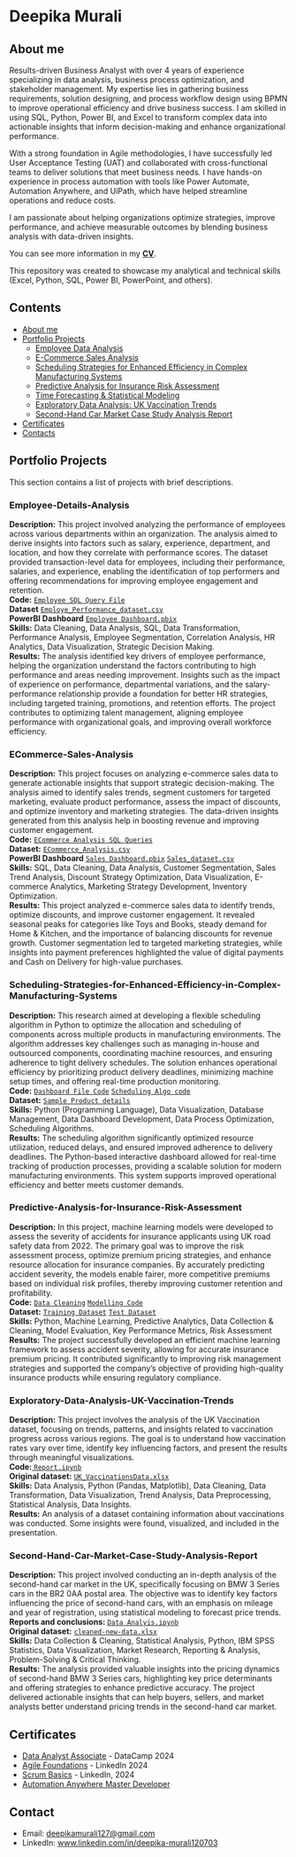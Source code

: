 # Deepika Murali
## About me
Results-driven Business Analyst with over 4 years of experience specializing in data analysis, business process optimization, and stakeholder management. My expertise lies in gathering business requirements, solution designing, and process workflow design using BPMN to improve operational efficiency and drive business success. I am skilled in using SQL, Python, Power BI, and Excel to transform complex data into actionable insights that inform decision-making and enhance organizational performance.<br>

With a strong foundation in Agile methodologies, I have successfully led User Acceptance Testing (UAT) and collaborated with cross-functional teams to deliver solutions that meet business needs. I have hands-on experience in process automation with tools like Power Automate, Automation Anywhere, and UiPath, which have helped streamline operations and reduce costs.<br>

I am passionate about helping organizations optimize strategies, improve performance, and achieve measurable outcomes by blending business analysis with data-driven insights.<br>

You can see more information in my [**CV**](https://github.com/Deepikamurali07/Main/blob/main/CV_Deepika%20Murali.pdf).

This repository was created to showcase my analytical and technical skills (Excel, Python, SQL, Power BI, PowerPoint, and others).
## Contents
* [About me](#about-me)
* [Portfolio Projects](#portfolio-projects)
  - [Employee Data Analysis](#Employee-Details-Analysis)
  - [E-Commerce Sales Analysis](#ECommerce-Sales-Analysis)
  - [Scheduling Strategies for Enhanced Efficiency in Complex Manufacturing Systems](#Scheduling-Strategies-for-Enhanced-Efficiency-in-Complex-Manufacturing-Systems) 
  - [Predictive Analysis for Insurance Risk Assessment](#Predictive-Analysis-for-Insurance-Risk-Assessment)
  - [Time Forecasting & Statistical Modeling](#Time-Forecasting-&-Statistical-Modeling)
  - [Exploratory Data Analysis: UK Vaccination Trends](#Exploratory-Data-Analysis-UK-Vaccination-Trends)
  - [Second-Hand Car Market Case Study Analysis Report](#Second-Hand-Car-Market-Case-Study-Analysis-Report)
* [Certificates](#certificates)
* [Contacts](#contacts)
## Portfolio Projects
This section contains a list of projects with brief descriptions.
### Employee-Details-Analysis
**Description:** This project involved analyzing the performance of employees across various departments within an organization. The analysis aimed to derive insights into factors such as salary, experience, department, and location, and how they correlate with performance scores. The dataset provided transaction-level data for employees, including their performance, salaries, and experience, enabling the identification of top performers and offering recommendations for improving employee engagement and retention.<br>
**Code:** <a href = "https://github.com/Deepikamurali07/Main/blob/main/SQL/Employee%20Data%20Analysis/SQLQuery_Emp.sql">
  <code>Employee SQL Query File</code></a><br>
**Dataset** <a href = "https://github.com/Deepikamurali07/Main/blob/main/SQL/Employee%20Data%20Analysis/Employe_Performance_dataset.csv">
 <code>Employe_Performance_dataset.csv</code></a><br>
**PowerBI Dashboard** <a href = "https://github.com/Deepikamurali07/Main/blob/main/Power%20BI/Employee%20Dashboard/Employee%20Dashboard.pbix">
 <code>Employee Dashboard.pbix</code></a><br>
**Skills:** Data Cleaning, Data Analysis, SQL, Data Transformation, Performance Analysis, Employee Segmentation, Correlation Analysis, HR Analytics, Data Visualization, Strategic Decision Making.<br>
**Results:** The analysis identified key drivers of employee performance, helping the organization understand the factors contributing to high performance and areas needing improvement. Insights such as the impact of experience on performance, departmental variations, and the salary-performance relationship provide a foundation for better HR strategies, including targeted training, promotions, and retention efforts. The project contributes to optimizing talent management, aligning employee performance with organizational goals, and improving overall workforce efficiency.
### ECommerce-Sales-Analysis
**Description:** This project focuses on analyzing e-commerce sales data to generate actionable insights that support strategic decision-making. The analysis aimed to identify sales trends, segment customers for targeted marketing, evaluate product performance, assess the impact of discounts, and optimize inventory and marketing strategies. The data-driven insights generated from this analysis help in boosting revenue and improving customer engagement.<br>
**Code:** <a href = "https://github.com/Deepikamurali07/Main/blob/main/SQL/E-Commerce%20Sales%20Analysis/Ecommerce_AnalysisCode.sql">
  <code>ECommerce Analysis SQL Queries</code></a><br>
**Dataset:** <a href = "https://github.com/Deepikamurali07/Main/blob/main/SQL/E-Commerce%20Sales%20Analysis/ecommerce_dataset_updated.csv">
  <code>ECommerce_Analysis.csv</code></a><br>
**PowerBI Dashboard** <a href = "https://github.com/Deepikamurali07/Main/blob/main/Power%20BI/E-Commerce%20Sales%20Analysis/E-Commerce%20Sales%20Analysis.pbix">
 <code>Sales Dashboard.pbix</code></a> <a href = "https://github.com/Deepikamurali07/Main/blob/main/Power%20BI/E-Commerce%20Sales%20Analysis/SuperStore_Sales_Dataset.csv">
  <code>Sales_dataset.csv</code></a><br>
**Skills:** SQL, Data Cleaning, Data Analysis, Customer Segmentation, Sales Trend Analysis, Discount Strategy Optimization, Data Visualization, E-commerce Analytics, Marketing Strategy Development, Inventory Optimization.<br>
**Results:** This project analyzed e-commerce sales data to identify trends, optimize discounts, and improve customer engagement. It revealed seasonal peaks for categories like Toys and Books, steady demand for Home & Kitchen, and the importance of balancing discounts for revenue growth. Customer segmentation led to targeted marketing strategies, while insights into payment preferences highlighted the value of digital payments and Cash on Delivery for high-value purchases.
### Scheduling-Strategies-for-Enhanced-Efficiency-in-Complex-Manufacturing-Systems
**Description:** This research aimed at developing a flexible scheduling algorithm in Python to optimize the allocation and scheduling of components across multiple products in manufacturing environments. The algorithm addresses key challenges such as managing in-house and outsourced components, coordinating machine resources, and ensuring adherence to tight delivery schedules. The solution enhances operational efficiency by prioritizing product delivery deadlines, minimizing machine setup times, and offering real-time production monitoring.<br>
**Code:** <a href = "https://github.com/Deepikamurali07/Main/blob/main/Python/Scheduling%20Strategies%20for%20Enhanced%20Efficiency%20in%20Complex%20Manufacturing%20Systems/ADDDELETE_1_Excel.py">
  <code>Dashboard File Code</code></a> <a href = "https://github.com/Deepikamurali07/Main/blob/main/Python/Scheduling%20Strategies%20for%20Enhanced%20Efficiency%20in%20Complex%20Manufacturing%20Systems/Allocation_check_Excel.py"> 
  <code>Scheduling Algo code</code></a><br>
**Dataset:** <a href = "https://github.com/Deepikamurali07/Main/blob/main/Python/Scheduling%20Strategies%20for%20Enhanced%20Efficiency%20in%20Complex%20Manufacturing%20Systems/Product%20Details_v2.xlsx">
  <code>Sample Product details</code></a><br>
**Skills:** Python (Programming Language), Data Visualization, Database Management, Data Dashboard Development, Data Process Optimization, Scheduling Algorithms.<br>
**Results:** The scheduling algorithm significantly optimized resource utilization, reduced delays, and ensured improved adherence to delivery deadlines. The Python-based interactive dashboard allowed for real-time tracking of production processes, providing a scalable solution for modern manufacturing environments. This system supports improved operational efficiency and better meets customer demands.
### Predictive-Analysis-for-Insurance-Risk-Assessment
**Description:** In this project, machine learning models were developed to assess the severity of accidents for insurance applicants using UK road safety data from 2022. The primary goal was to improve the risk assessment process, optimize premium pricing strategies, and enhance resource allocation for insurance companies. By accurately predicting accident severity, the models enable fairer, more competitive premiums based on individual risk profiles, thereby improving customer retention and profitability.<br>
**Code:** <a href = "https://github.com/Deepikamurali07/Main/blob/main/Python/Predictive%20Analysis%20for%20Risk%20Assessment/Analysis_DataCleaning.ipynb">
  <code>Data Cleaning</code></a> <a href = "https://github.com/Deepikamurali07/Main/blob/main/Python/Predictive%20Analysis%20for%20Risk%20Assessment/Modelling.ipynb">
  <code>Modelling Code</code></a><br>
**Dataset:** <a href = "https://github.com/Deepikamurali07/Main/blob/main/Python/Predictive%20Analysis%20for%20Risk%20Assessment/trainset_BD.csv">
  <code>Training Dataset</code></a> <a href = "https://github.com/Deepikamurali07/Main/blob/main/Python/Predictive%20Analysis%20for%20Risk%20Assessment/testset_BD.csv">
  <code>Test Dataset</code></a><br>
**Skills:** Python, Machine Learning, Predictive Analytics, Data Collection & Cleaning, Model Evaluation, Key Performance Metrics, Risk Assessment<br>
**Results:** The project successfully developed an efficient machine learning framework to assess accident severity, allowing for accurate insurance premium pricing. It contributed significantly to improving risk management strategies and supported the company’s objective of providing high-quality insurance products while ensuring regulatory compliance.
### Exploratory-Data-Analysis-UK-Vaccination-Trends
**Description:** This project involves the analysis of the UK Vaccination dataset, focusing on trends, patterns, and insights related to vaccination progress across various regions. The goal is to understand how vaccination rates vary over time, identify key influencing factors, and present the results through meaningful visualizations.<br>
**Code:**<a href = "https://github.com/Deepikamurali07/Main/blob/main/Python/UK%20Vaccination%20Data%20Analysis/Report.ipynb">
  <code>Report.ipynb</code></a><br>
**Original dataset:** <a href = "https://github.com/Deepikamurali07/Main/blob/main/Python/UK%20Vaccination%20Data%20Analysis/UK_VaccinationsData.xlsx">
  <code>UK_VaccinationsData.xlsx</code></a><br>
**Skills:** Data Analysis, Python (Pandas, Matplotlib), Data Cleaning, Data Transformation, Data Visualization, Trend Analysis, Data Preprocessing, Statistical Analysis, Data Insights.<br>
**Results:** An analysis of a dataset containing information about vaccinations was conducted. Some insights were found, visualized, and included in the presentation.
### Second-Hand-Car-Market-Case-Study-Analysis-Report
**Description:** This project involved conducting an in-depth analysis of the second-hand car market in the UK, specifically focusing on BMW 3 Series cars in the BR2 0AA postal area. The objective was to identify key factors influencing the price of second-hand cars, with an emphasis on mileage and year of registration, using statistical modeling to forecast price trends.<br>
**Reports and conclusions:** <a href = "https://github.com/Deepikamurali07/Main/blob/main/Python/Second%20Hand%20Car%20Analysis/Data_mining_v0.2.ipynb">
  <code>Data Analyis.ipynb</code></a> <br>
**Original dataset:** <a href = "https://github.com/Deepikamurali07/Main/blob/main/Python/Second%20Hand%20Car%20Analysis/cleaned_data_new.xlsx">
  <code>cleaned-new-data.xlsx</code></a><br>
**Skills:** Data Collection & Cleaning, Statistical Analysis, Python, IBM SPSS Statistics, Data Visualization, Market Research, Reporting & Analysis, Problem-Solving & Critical Thinking.<br>
**Results:** The analysis provided valuable insights into the pricing dynamics of second-hand BMW 3 Series cars, highlighting key price determinants and offering strategies to enhance predictive accuracy. The project delivered actionable insights that can help buyers, sellers, and market analysts better understand pricing trends in the second-hand car market. 
## Certificates
* [Data Analyst Associate](https://github.com/Deepikamurali07/Main/blob/main/Certifications/Data%20Analyst%20Associate.pdf) - DataCamp 2024
* [Agile Foundations](https://github.com/Deepikamurali07/Main/blob/main/Certifications/Agile%20Foundations.pdf) - LinkedIn 2024
* [Scrum Basics](https://github.com/Deepikamurali07/Main/blob/main/Certifications/Scrum%20Basics.pdf) - LinkedIn, 2024
* [Automation Anywhere Master Developer](https://github.com/Deepikamurali07/Main/blob/main/Certifications/AA%20Master%20certificate.pdf)
## Contact
* Email: deepikamurali127@gmail.com
* LinkedIn: www.linkedin.com/in/deepika-murali120703
